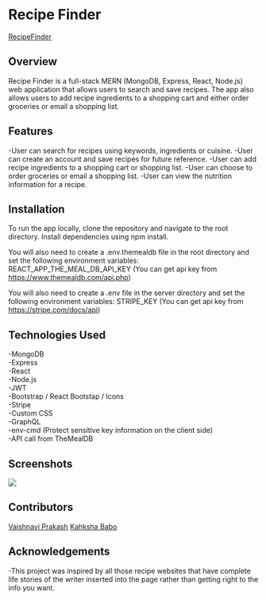 # Recipe Finder

[RecipeFinder](https://k-meal-planner.herokuapp.com/)

## Overview

Recipe Finder is a full-stack MERN (MongoDB, Express, React, Node.js) web application that allows users to search and save recipes. The app also allows users to add recipe ingredients to a shopping cart and either order groceries or email a shopping list.

## Features

-User can search for recipes using keywords, ingredients or cuisine.
-User can create an account and save recipes for future reference.
-User can add recipe ingredients to a shopping cart or shopping list.
-User can choose to order groceries or email a shopping list.
-User can view the nutrition information for a recipe.

## Installation

To run the app locally, clone the repository and navigate to the root directory. Install dependencies using npm install.

You will also need to create a .env.themealdb file in the root directory and set the following environment variables: REACT_APP_THE_MEAL_DB_API_KEY (You can get api key from https://www.themealdb.com/api.php)

You will also need to create a .env file in the server directory and set the following environment variables: STRIPE_KEY (You can get api key from https://stripe.com/docs/api)

## Technologies Used

-MongoDB <br />
-Express <br />
-React <br />
-Node.js <br />
-JWT <br />
-Bootstrap / React Bootstap / Icons <br />
-Stripe <br />
-Custom CSS <br />
-GraphQL <br />
-env-cmd (Protect sensitive key information on the client side) <br />
-API call from TheMealDB <br />

## Screenshots

![](./client/src/assets/recsearch1.JPG)


## Contributors

[Vaishnavi Prakash](https://github.com/vaishnaviprakash12)
[Kahksha Babo](https://github.com/kahksha04)
## Acknowledgements

-This project was inspired by all those recipe websites that have complete life stories of the writer inserted into the page rather than getting right to the info you want.
